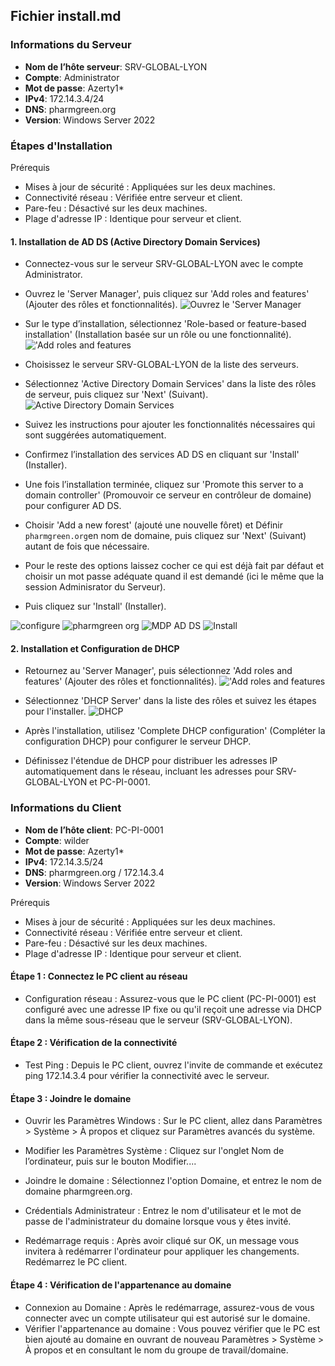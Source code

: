 ## Fichier install.md
### Informations du Serveur

- **Nom de l’hôte serveur**: SRV-GLOBAL-LYON
- **Compte**: Administrator
- **Mot de passe**: Azerty1*
- **IPv4**: 172.14.3.4/24
- **DNS**: pharmgreen.org
- **Version**: Windows Server 2022



### Étapes d'Installation

Prérequis
- Mises à jour de sécurité : Appliquées sur les deux machines.
- Connectivité réseau : Vérifiée entre serveur et client.
- Pare-feu : Désactivé sur les deux machines.
- Plage d'adresse IP : Identique pour serveur et client.

#### 1. Installation de AD DS (Active Directory Domain Services)

- Connectez-vous sur le serveur SRV-GLOBAL-LYON avec le compte Administrator.
  
- Ouvrez le 'Server Manager', puis cliquez sur 'Add roles and features' (Ajouter des rôles et fonctionnalités).
![Ouvrez le 'Server Manager](https://github.com/WildCodeSchool/TSSR-2402-P3-G4-BuildYourInfra-Pharmgreen/assets/162970946/45f9aea5-b7ad-42e8-9242-aaaa279ebe27)

  
- Sur le type d’installation, sélectionnez 'Role-based or feature-based installation' (Installation basée sur un rôle ou une fonctionnalité).
!['Add roles and features](https://github.com/WildCodeSchool/TSSR-2402-P3-G4-BuildYourInfra-Pharmgreen/assets/162970946/b849081d-85dc-4a48-a4ae-c62f5b1b4da5)

  
- Choisissez le serveur SRV-GLOBAL-LYON de la liste des serveurs.
  
- Sélectionnez 'Active Directory Domain Services' dans la liste des rôles de serveur, puis cliquez sur 'Next' (Suivant).
![Active Directory Domain Services](https://github.com/WildCodeSchool/TSSR-2402-P3-G4-BuildYourInfra-Pharmgreen/assets/162970946/797f927c-ad52-4c39-a2c5-e95a26e22647)
  
- Suivez les instructions pour ajouter les fonctionnalités nécessaires qui sont suggérées automatiquement.
  
- Confirmez l’installation des services AD DS en cliquant sur 'Install' (Installer).
  
- Une fois l’installation terminée, cliquez sur 'Promote this server to a domain controller' (Promouvoir ce serveur en contrôleur de domaine) pour configurer AD DS.
- Choisir  'Add a new forest' (ajouté une nouvelle fôret) et Définir `pharmgreen.org`en nom de domaine, puis cliquez sur 'Next' (Suivant) autant de fois que nécessaire.
- Pour le reste des options laissez cocher ce qui est déjà fait par défaut et choisir un mot passe adéquate quand il est demandé (ici le même que la session Adminisrator du Serveur).
- Puis cliquez sur 'Install' (Installer).  

![configure](https://github.com/WildCodeSchool/TSSR-2402-P3-G4-BuildYourInfra-Pharmgreen/assets/162970946/9abf0e41-2f12-4ecb-8ed0-b7f7fd833ec4)
![pharmgreen org](https://github.com/WildCodeSchool/TSSR-2402-P3-G4-BuildYourInfra-Pharmgreen/assets/162970946/fbac3bb6-f9b7-44c8-9375-c2923f2aec4c)
![MDP AD DS](https://github.com/WildCodeSchool/TSSR-2402-P3-G4-BuildYourInfra-Pharmgreen/assets/162970946/3cc37e63-a785-477f-8e40-0dba7e7657a3)
![Install](https://github.com/WildCodeSchool/TSSR-2402-P3-G4-BuildYourInfra-Pharmgreen/assets/162970946/018360c2-023c-4fee-ac34-f04844314a19)



#### 2. Installation et Configuration de DHCP

- Retournez au 'Server Manager', puis sélectionnez 'Add roles and features' (Ajouter des rôles et fonctionnalités).
  !['Add roles and features](https://github.com/WildCodeSchool/TSSR-2402-P3-G4-BuildYourInfra-Pharmgreen/assets/162970946/e569d963-e87d-4238-83b0-ae6422f463b6)

- Sélectionnez 'DHCP Server' dans la liste des rôles et suivez les étapes pour l'installer.
  ![DHCP](https://github.com/WildCodeSchool/TSSR-2402-P3-G4-BuildYourInfra-Pharmgreen/assets/162970946/08ca85f2-4632-4647-9f1a-14d861ed519d)

- Après l'installation, utilisez 'Complete DHCP configuration' (Compléter la configuration DHCP) pour configurer le serveur DHCP.
  
- Définissez l'étendue de DHCP pour distribuer les adresses IP automatiquement dans le réseau, incluant les adresses pour SRV-GLOBAL-LYON et PC-PI-0001.
  

### Informations du Client

- **Nom de l’hôte client**: PC-PI-0001
- **Compte**: wilder
- **Mot de passe**: Azerty1*
- **IPv4**: 172.14.3.5/24
- **DNS**: pharmgreen.org / 172.14.3.4
- **Version**: Windows Server 2022

Prérequis
- Mises à jour de sécurité : Appliquées sur les deux machines.
- Connectivité réseau : Vérifiée entre serveur et client.
- Pare-feu : Désactivé sur les deux machines.
- Plage d'adresse IP : Identique pour serveur et client.

#### Étape 1 : Connectez le PC client au réseau

- Configuration réseau : Assurez-vous que le PC client (PC-PI-0001) est configuré avec une adresse IP fixe ou qu'il reçoit une adresse via DHCP dans la même sous-réseau que le serveur (SRV-GLOBAL-LYON).

#### Étape 2 : Vérification de la connectivité

- Test Ping : Depuis le PC client, ouvrez l'invite de commande et exécutez ping 172.14.3.4 pour vérifier la connectivité avec le serveur.

#### Étape 3 : Joindre le domaine

- Ouvrir les Paramètres Windows : Sur le PC client, allez dans Paramètres > Système > À propos et cliquez sur Paramètres avancés du système.

- Modifier les Paramètres Système : Cliquez sur l'onglet Nom de l’ordinateur, puis sur le bouton Modifier....

- Joindre le domaine : Sélectionnez l'option Domaine, et entrez le nom de domaine pharmgreen.org.

- Crédentials Administrateur : Entrez le nom d'utilisateur et le mot de passe de l'administrateur du domaine lorsque vous y êtes invité.

- Redémarrage requis : Après avoir cliqué sur OK, un message vous invitera à redémarrer l'ordinateur pour appliquer les changements. Redémarrez le PC client.

#### Étape 4 : Vérification de l'appartenance au domaine

- Connexion au Domaine : Après le redémarrage, assurez-vous de vous connecter avec un compte utilisateur qui est autorisé sur le domaine.
- Vérifier l'appartenance au domaine : Vous pouvez vérifier que le PC est bien ajouté au domaine en ouvrant de nouveau Paramètres > Système > À propos et en consultant le nom du groupe de travail/domaine.
